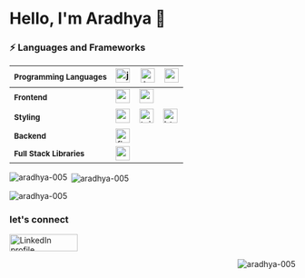 <h1 align="left">Hello, I'm Aradhya 👋</h1>

<h3>⚡ Languages and Frameworks</h3>

| <small>**Programming Languages**</small>    | <img src="https://img.shields.io/badge/JavaScript-F7DF1E?logo=javascript&logoColor=black&style=for-the-badge" height="25" alt="javascript logo" /> <img width="10" /> <img src="https://img.shields.io/badge/TypeScript-3178C6?logo=typescript&logoColor=white&style=for-the-badge" height="25" alt="typescript logo" /> <img width="8" /> <img src="https://img.shields.io/badge/Python-3776AB?logo=python&logoColor=white&style=for-the-badge" height="25" alt="python logo" />  |
|-----------------------------|-------------------------------------------------------------------------------------------------------------------------------------------------------------------------------------------------------------------------------------------------------------------------------------------------------------------------|
| <small>**Frontend**</small>               | <img src="https://img.shields.io/badge/React-61DAFB?logo=react&logoColor=black&style=for-the-badge" height="25" alt="react logo" /> <img width="8" /> <img src="https://img.shields.io/badge/Next.js-000000?logo=nextdotjs&logoColor=white&style=for-the-badge" height="25" alt="nextjs logo" />                        |
| <small>**Styling**</small>                | <img src="https://img.shields.io/badge/CSS3-1572B6?logo=css3&logoColor=white&style=for-the-badge" height="25" alt="css3 logo" /> <img width="8" /> <img src="https://img.shields.io/badge/Tailwind CSS-06B6D4?logo=tailwindcss&logoColor=black&style=for-the-badge" height="25" alt="tailwindcss logo" /> <img width="8" /> <img src="https://img.shields.io/badge/HTML5-E34F26?logo=html5&logoColor=white&style=for-the-badge" height="25" alt="html5 logo" /> |
| <small>**Backend**</small>                | <img src="https://img.shields.io/badge/Firebase-FFCA28?logo=firebase&logoColor=black&style=for-the-badge" height="25" alt="firebase logo" />                                                                                                                                                                             |
| <small>**Full Stack Libraries**</small>     | <img src="https://img.shields.io/badge/Next.js-000000?logo=nextdotjs&logoColor=white&style=for-the-badge" height="25" alt="nextjs logo" />      


<p><img align="left" src="https://github-readme-stats.vercel.app/api/top-langs?username=aradhya-005&show_icons=true&locale=en&layout=compact" alt="aradhya-005" /></p>

<p>&nbsp;<img align="center" src="https://github-readme-stats.vercel.app/api?username=aradhya-005&show_icons=true&locale=en" alt="aradhya-005" /></p>

<p><img align="center" src="https://github-readme-streak-stats.herokuapp.com/?user=aradhya-005&" alt="aradhya-005" /></p>
<h3 align="left">let's connect</h3>
<p align="left">
  <a href="https://linkedin.com/in/aradhya-yadav" target="_blank">
    <img align="center" src="https://img.shields.io/badge/LinkedIn-0A66C2?logo=linkedin&logoColor=white&style=for-the-badge" alt="LinkedIn profile" height="30" width="120" />
  </a>
</p>
<p align="right"> <img src="https://komarev.com/ghpvc/?username=aradhya-005&label=Profile%20views&color=0e75b6&style=flat" alt="aradhya-005" /> </p>


